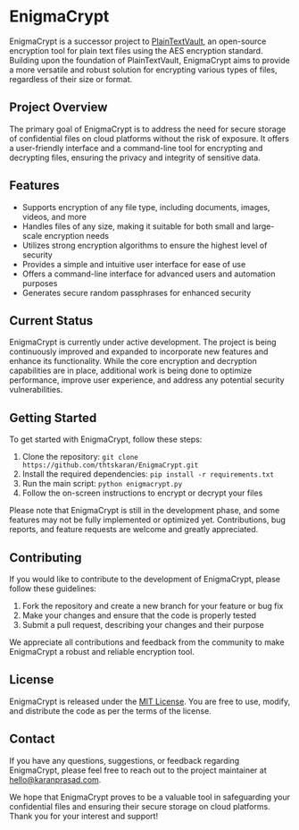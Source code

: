 # EnigmaCrypt

EnigmaCrypt is a successor project to [PlainTextVault](https://github.com/thtskaran/PlainTextVault), an open-source encryption tool for plain text files using the AES encryption standard. Building upon the foundation of PlainTextVault, EnigmaCrypt aims to provide a more versatile and robust solution for encrypting various types of files, regardless of their size or format.

## Project Overview

The primary goal of EnigmaCrypt is to address the need for secure storage of confidential files on cloud platforms without the risk of exposure. It offers a user-friendly interface and a command-line tool for encrypting and decrypting files, ensuring the privacy and integrity of sensitive data.

## Features

- Supports encryption of any file type, including documents, images, videos, and more
- Handles files of any size, making it suitable for both small and large-scale encryption needs
- Utilizes strong encryption algorithms to ensure the highest level of security
- Provides a simple and intuitive user interface for ease of use
- Offers a command-line interface for advanced users and automation purposes
- Generates secure random passphrases for enhanced security

## Current Status

EnigmaCrypt is currently under active development. The project is being continuously improved and expanded to incorporate new features and enhance its functionality. While the core encryption and decryption capabilities are in place, additional work is being done to optimize performance, improve user experience, and address any potential security vulnerabilities.

## Getting Started

To get started with EnigmaCrypt, follow these steps:

1. Clone the repository: `git clone https://github.com/thtskaran/EnigmaCrypt.git`
2. Install the required dependencies: `pip install -r requirements.txt`
3. Run the main script: `python enigmacrypt.py`
4. Follow the on-screen instructions to encrypt or decrypt your files

Please note that EnigmaCrypt is still in the development phase, and some features may not be fully implemented or optimized yet. Contributions, bug reports, and feature requests are welcome and greatly appreciated.

## Contributing

If you would like to contribute to the development of EnigmaCrypt, please follow these guidelines:

1. Fork the repository and create a new branch for your feature or bug fix
2. Make your changes and ensure that the code is properly tested
3. Submit a pull request, describing your changes and their purpose

We appreciate all contributions and feedback from the community to make EnigmaCrypt a robust and reliable encryption tool.

## License

EnigmaCrypt is released under the [MIT License](https://opensource.org/license/mit). You are free to use, modify, and distribute the code as per the terms of the license.

## Contact

If you have any questions, suggestions, or feedback regarding EnigmaCrypt, please feel free to reach out to the project maintainer at [hello@karanprasad.com](mailto:hello@Karanprasad.com).

We hope that EnigmaCrypt proves to be a valuable tool in safeguarding your confidential files and ensuring their secure storage on cloud platforms. Thank you for your interest and support!
